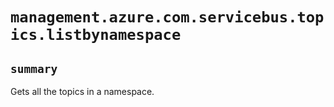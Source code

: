 # `management.azure.com.servicebus.topics.listbynamespace`

## `summary`
Gets all the topics in a namespace.


